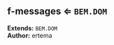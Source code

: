 <a name="module_f-messages"></a>

## f-messages ⇐ <code>BEM.DOM</code>
**Extends:** <code>BEM.DOM</code>  
**Author:** ertema  

